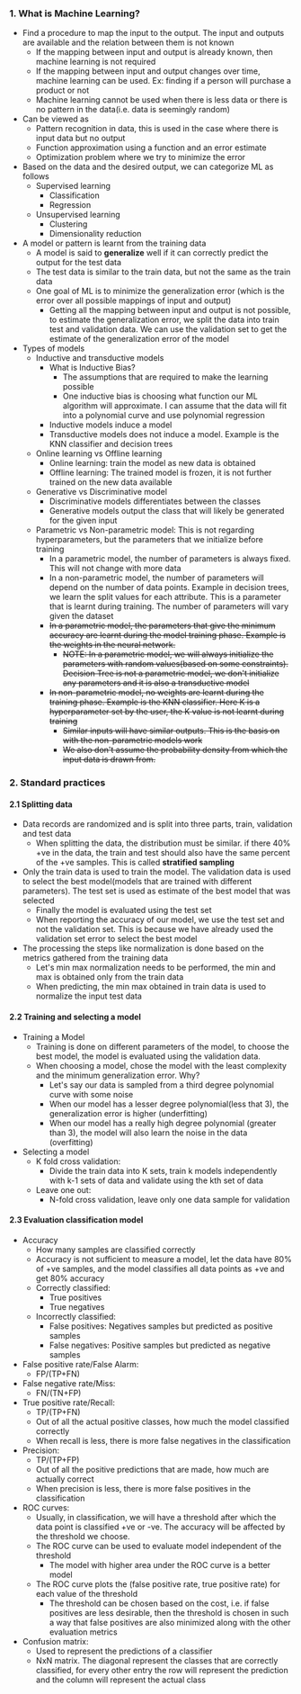 

### 1. What is Machine Learning?
- Find a procedure to map the input to the output. The input and outputs are available and the relation between them is not known
	- If the mapping between input and output is already known, then machine learning is not required
	- If the mapping between input and output changes over time, machine learning can be used. Ex: finding if a person will purchase a product or not
	- Machine learning cannot be used when there is less data or there is no pattern in the data(i.e. data is seemingly random)
- Can be viewed as
	- Pattern recognition in data, this is used in the case where there is input data but no output 
	- Function approximation using a function and an error estimate
	- Optimization problem where we try to minimize the error
- Based on the data and the desired output, we can categorize ML as follows
	- Supervised learning 
		- Classification
		- Regression
	- Unsupervised learning
		- Clustering
		- Dimensionality reduction
- A model or pattern is learnt from the training data
	- A model is said to **generalize** well if it can correctly predict the output for the test data
	- The test data is similar to the train data, but not the same as the train data
	- One goal of ML is to minimize the generalization error (which is the error over all possible mappings of input and output)
		- Getting all the mapping between input and output is not possible, to estimate the generalization error, we split the data into train test and validation data. We can use the validation set to get the estimate of the generalization error of the model 
- Types of models
	- Inductive and transductive models
		- What is Inductive Bias?
			- The assumptions that are required to make the learning possible
			- One inductive bias is choosing what function our ML algorithm will approximate. I can assume that the data will fit into a polynomial curve and use polynomial regression
		- Inductive models induce a model
		- Transductive models does not induce a model. Example is the KNN classifier and decision trees
	- Online learning vs Offline learning
		- Online learning: train the model as new data is obtained
		- Offline learning: The trained model is frozen, it is not further trained on the new data available
	- Generative vs Discriminative model
		- Discriminative models differentiates between the classes
		- Generative models output the class that will likely be generated for the given input 
	- Parametric vs Non-parametric model: This is not regarding hyperparameters, but the parameters that we initialize before training
		- In a parametric model, the number of parameters is always fixed. This will not change with more data
		- In a non-parametric model, the number of parameters will depend on the number of data points. Example in decision trees, we learn the split values for each attribute. This is a parameter that is learnt during training. The number of parameters will vary given the dataset
		- ~~In a parametric model, the parameters that give the minimum accuracy are learnt during the model training phase. Example is the weights in the neural network.~~
			- ~~NOTE: In a parametric model, we will always initialize the parameters with random values(based on some constraints). Decision Tree is not a parametric model, we don't initialize any parameters and it is also a transductive model~~
		- ~~In non-parametric model, no weights are learnt during the training phase. Example is the KNN classifier. Here K is a hyperparameter set by the user, the K value is not learnt during training~~
			- ~~Similar inputs will have similar outputs. This is the basis on with the non-parametric models work~~
			- ~~We also don't assume the probability density from which the input data is drawn from.~~ 

### 2. Standard practices
#### 2.1 Splitting data 
- Data records are randomized and is split into three parts, train, validation and test data
	- When splitting the data, the distribution must be similar. if there 40% +ve in the data, the train and test should also have the same percent of the +ve samples. This is called **stratified sampling**
- Only the train data is used to train the model. The validation data is used to select the best model(models that are trained with different parameters). The test set is used as estimate of the best model that was selected
	- Finally the model is evaluated using the test set
	- When reporting the accuracy of our model, we use the test set and not the validation set. This is because we have already used the validation set error to select the best model
- The processing the steps like normalization is done based on the metrics gathered from the training data
	- Let's min max normalization needs to be performed, the min and max is obtained only from the train data 
	- When predicting, the min max obtained in train data is used to normalize the input test data
#### 2.2 Training and selecting a model
- Training a Model
	- Training is done on different parameters of the model, to choose the best model, the model is evaluated using the validation data. 
	- When choosing a model, chose the model with the least complexity and the minimum generalization error. Why?
		- Let's say our data is sampled from a third degree polynomial curve with some noise
		- When our model has a lesser degree polynomial(less that 3), the generalization error is higher (underfitting)
		- When our model has a really high degree polynomial (greater than 3), the model will also learn the noise in the data (overfitting)
- Selecting a model
	- K fold cross validation: 
		- Divide the train data into K sets, train k models independently with k-1 sets of data and validate using the kth set of data
	- Leave one out: 
		- N-fold cross validation, leave only one data sample for validation
#### 2.3 Evaluation classification model
- Accuracy
	- How many samples are classified correctly 
	- Accuracy is not sufficient to measure a model, let the data have 80% of +ve samples, and the model classifies all data points as +ve and get 80% accuracy
	- Correctly classified: 
		- True positives
		- True negatives
	- Incorrectly classified: 
		- False positives: Negatives samples but predicted as positive samples
		- False negatives: Positive samples but predicted as negative samples
- False positive rate/False Alarm:
	- FP/(TP+FN)
- False negative rate/Miss:
	- FN/(TN+FP)
- True positive rate/Recall:
	- TP/(TP+FN)
	- Out of all the actual positive classes, how much the model classified correctly
	- When recall is less, there is more false negatives in the classification
- Precision:
	- TP/(TP+FP)
	- Out of all the positive predictions that are made, how much are actually correct
	- When precision is less, there is more false positives in the classification
- ROC curves: 
	- Usually, in classification, we will have a threshold after which the data point is classified +ve or -ve. The accuracy will be affected by the threshold we choose. 
	- The ROC curve can be used to evaluate model independent of the threshold
		- The model with higher area under the ROC curve is a better model
	- The ROC curve plots the (false positive rate, true positive rate) for each value of the threshold
		- The threshold can be chosen based on the cost, i.e. if false positives are less desirable, then the threshold is chosen in such a way that false positives are also minimized along with the other evaluation metrics 
- Confusion matrix:
	- Used to represent the predictions of a classifier
	- NxN matrix. The diagonal represent the classes that are correctly classified, for every other entry the row will represent the prediction and the column will represent the actual class